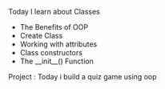 Today I learn about Classes

* The Benefits of OOP 
* Create Class
* Working with attributes
* Class constructors
*  The \_\_init__() Function

Project : Today i build a quiz game using oop 


